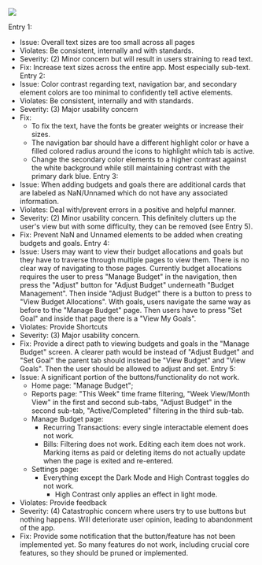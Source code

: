 ![](https://lh7-rt.googleusercontent.com/docsz/AD_4nXc_rp2qDoIFEZYkZkEbjVOjOrLu_usMsb97qYDJOc7sNsB_Mj738rKf24MwBbxJ6gv3doJlJ3ikN83zoWWBcNMjw9py7daupCPz16MDGp8YMp9OYvT_zILxcso9Ip_2r1K08B-TIg?key=YLgeimGOX8daRFwYKh3lPdTg)

Entry 1:
- Issue: Overall text sizes are too small across all pages
- Violates: Be consistent, internally and with standards.
- Severity: (2) Minor concern but will result in users straining to read text.
- Fix: Increase text sizes across the entire app. Most especially sub-text.
Entry 2:
- Issue: Color contrast regarding text, navigation bar, and secondary element colors are too minimal to confidently tell active elements.
- Violates: Be consistent, internally and with standards.
- Severity: (3) Major usability concern 
- Fix: 
	- To fix the text, have the fonts be greater weights or increase their sizes.
	- The navigation bar should have a different highlight color or have a filled colored radius around the icons to highlight which tab is active.
	- Change the secondary color elements to a higher contrast against the white background while still maintaining contrast with the primary dark blue.
Entry 3:
- Issue: When adding budgets and goals there are additional cards that are labeled as NaN/Unnamed which do not have any associated information.
- Violates: Deal with/prevent errors in a positive and helpful manner.
- Severity: (2) Minor usability concern. This definitely clutters up the user's view but with some difficulty, they can be removed (see Entry 5).
- Fix: Prevent NaN and Unnamed elements to be added when creating budgets and goals.
Entry 4:
- Issue: Users may want to view their budget allocations and goals but they have to traverse through multiple pages to view them. There is no clear way of navigating to those pages. Currently budget allocations requires the user to press "Manage Budget" in the navigation, then press the "Adjust" button for "Adjust Budget" underneath "Budget Management". Then inside "Adjust Budget" there is a button to press to "View Budget Allocations". With goals, users navigate the same way as before to the "Manage Budget" page. Then users have to press "Set Goal" and inside that page there is a "View My Goals".
- Violates: Provide Shortcuts
- Severity: (3) Major usability concern. 
- Fix: Provide a direct path to viewing budgets and goals in the "Manage Budget" screen. A clearer path would be instead of "Adjust Budget" and "Set Goal" the parent tab should instead be "View Budget" and "View Goals". Then the user should be allowed to adjust and set.
Entry 5:
- Issue: A significant portion of the buttons/functionality do not work. 
	- Home page: "Manage Budget"; 
	- Reports page: "This Week" time frame filtering, "Week View/Month View" in the first and second sub-tabs, "Adjust Budget" in the second sub-tab, "Active/Completed" filtering in the third sub-tab.
	- Manage Budget page:
		- Recurring Transactions: every single interactable element does not work.
		- Bills: Filtering does not work. Editing each item does not work. Marking items as paid or deleting items do not actually update when the page is exited and re-entered.
	- Settings page:
		- Everything except the Dark Mode and High Contrast toggles do not work.
			- High Contrast only applies an effect in light mode.
- Violates: Provide feedback
- Severity: (4) Catastrophic concern where users try to use buttons but nothing happens. Will deteriorate user opinion, leading to abandonment of the app.
- Fix: Provide some notification that the button/feature has not been implemented yet. So many features do not work, including crucial core features, so they should be pruned or implemented.